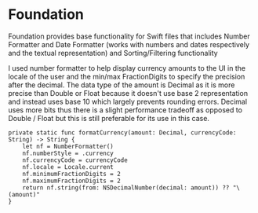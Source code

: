 # Foundation

Foundation provides base functionality for Swift files that includes Number Formatter and Date Formatter (works with numbers and dates respectively and the textual representation) and Sorting/Filtering functionality 

I used number formatter to help display currency amounts to the UI in the locale of the user and the min/max FractionDigits to specify the precision after the decimal. The data type of the amount is Decimal as it is more precise than Double or Float because it doesn't use base 2 representation and instead uses base 10 which largely prevents rounding errors. Decimal uses more bits thus there is a slight performance tradeoff as opposed to Double / Float but this is still preferable for its use in this case.

```
private static func formatCurrency(amount: Decimal, currencyCode: String) -> String {
    let nf = NumberFormatter()
    nf.numberStyle = .currency
    nf.currencyCode = currencyCode
    nf.locale = Locale.current
    nf.minimumFractionDigits = 2
    nf.maximumFractionDigits = 2
    return nf.string(from: NSDecimalNumber(decimal: amount)) ?? "\(amount)"
}
```
